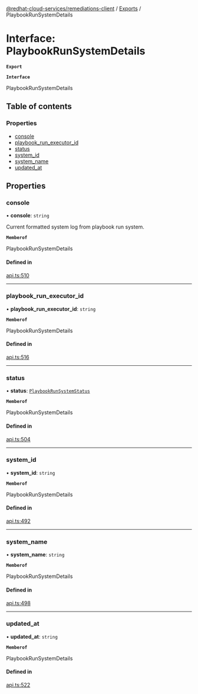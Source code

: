[@redhat-cloud-services/remediations-client](../README.md) / [Exports](../modules.md) / PlaybookRunSystemDetails

# Interface: PlaybookRunSystemDetails

**`Export`**

**`Interface`**

PlaybookRunSystemDetails

## Table of contents

### Properties

- [console](PlaybookRunSystemDetails.md#console)
- [playbook\_run\_executor\_id](PlaybookRunSystemDetails.md#playbook_run_executor_id)
- [status](PlaybookRunSystemDetails.md#status)
- [system\_id](PlaybookRunSystemDetails.md#system_id)
- [system\_name](PlaybookRunSystemDetails.md#system_name)
- [updated\_at](PlaybookRunSystemDetails.md#updated_at)

## Properties

### console

• **console**: `string`

Current formatted system log from playbook run system.

**`Memberof`**

PlaybookRunSystemDetails

#### Defined in

[api.ts:510](https://github.com/RedHatInsights/javascript-clients/blob/master/packages/remediations/api.ts#L510)

___

### playbook\_run\_executor\_id

• **playbook\_run\_executor\_id**: `string`

**`Memberof`**

PlaybookRunSystemDetails

#### Defined in

[api.ts:516](https://github.com/RedHatInsights/javascript-clients/blob/master/packages/remediations/api.ts#L516)

___

### status

• **status**: [`PlaybookRunSystemStatus`](../enums/PlaybookRunSystemStatus.md)

**`Memberof`**

PlaybookRunSystemDetails

#### Defined in

[api.ts:504](https://github.com/RedHatInsights/javascript-clients/blob/master/packages/remediations/api.ts#L504)

___

### system\_id

• **system\_id**: `string`

**`Memberof`**

PlaybookRunSystemDetails

#### Defined in

[api.ts:492](https://github.com/RedHatInsights/javascript-clients/blob/master/packages/remediations/api.ts#L492)

___

### system\_name

• **system\_name**: `string`

**`Memberof`**

PlaybookRunSystemDetails

#### Defined in

[api.ts:498](https://github.com/RedHatInsights/javascript-clients/blob/master/packages/remediations/api.ts#L498)

___

### updated\_at

• **updated\_at**: `string`

**`Memberof`**

PlaybookRunSystemDetails

#### Defined in

[api.ts:522](https://github.com/RedHatInsights/javascript-clients/blob/master/packages/remediations/api.ts#L522)
